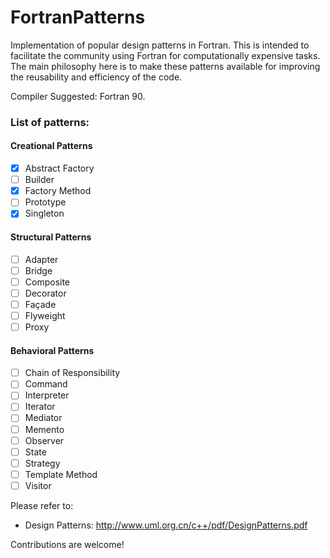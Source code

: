 FortranPatterns
===============

Implementation of popular design patterns in Fortran. This is intended to facilitate the community using Fortran for computationally expensive tasks. The main philosophy here is to make these patterns available for improving the reusability and efficiency of the code. 

Compiler Suggested: Fortran 90.

### List of patterns:

#### Creational Patterns
- [X] Abstract Factory
- [ ] Builder
- [X] Factory Method
- [ ] Prototype
- [X] Singleton

#### Structural Patterns
- [ ] Adapter
- [ ] Bridge
- [ ] Composite
- [ ] Decorator
- [ ] Façade
- [ ] Flyweight
- [ ] Proxy
 
#### Behavioral Patterns
- [ ] Chain of Responsibility
- [ ] Command
- [ ] Interpreter
- [ ] Iterator
- [ ] Mediator
- [ ] Memento
- [ ] Observer
- [ ] State
- [ ] Strategy
- [ ] Template Method
- [ ] Visitor

Please refer to:
* Design Patterns: http://www.uml.org.cn/c++/pdf/DesignPatterns.pdf

Contributions are welcome!
